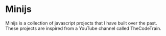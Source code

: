 # Minijs
Minijs is a collection of javascript projects that I have built over the past. These projects are inspired from a YouTube channel called TheCodeTrain.
